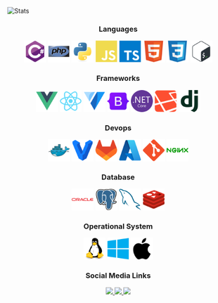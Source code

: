 ![Stats](https://github-readme-stats.vercel.app/api?username=brunohendias&show_icons=true&theme=dracula&include_all_commits=true&count_private=true)

<div style="display: inline_block;" align="center">
  
### Languages
<img alt="csharp" height="50" width="50" src="https://raw.githubusercontent.com/devicons/devicon/master/icons/csharp/csharp-original.svg"/>
<img alt="php" height="50" width="50" src="https://raw.githubusercontent.com/devicons/devicon/1119b9f84c0290e0f0b38982099a2bd027a48bf1/icons/php/php-original.svg"/>
<img alt="python" height="50" width="50" src="https://raw.githubusercontent.com/devicons/devicon/master/icons/python/python-original.svg"/>
<img alt="js" height="50" width="50" src="https://raw.githubusercontent.com/devicons/devicon/master/icons/javascript/javascript-plain.svg">
<img alt="ts" height="50" width="50" src="https://raw.githubusercontent.com/devicons/devicon/master/icons/typescript/typescript-plain.svg">
<img alt="html" height="50" width="50" src="https://raw.githubusercontent.com/devicons/devicon/master/icons/html5/html5-original.svg"/>
<img alt="css" height="50" width="50" src="https://raw.githubusercontent.com/devicons/devicon/master/icons/css3/css3-original.svg"/>
<img alt="bash" height="50" width="50" src="https://raw.githubusercontent.com/devicons/devicon/1119b9f84c0290e0f0b38982099a2bd027a48bf1/icons/bash/bash-original.svg" />
</div>

<div style="display: inline_block;" align="center">

### Frameworks
<img alt="vuejs" height="50" width="50" src="https://raw.githubusercontent.com/devicons/devicon/1119b9f84c0290e0f0b38982099a2bd027a48bf1/icons/vuejs/vuejs-original.svg" />
<img alt="reactjs" height="50" width="50" src="https://raw.githubusercontent.com/devicons/devicon/master/icons/react/react-original.svg" />
<img alt="vuetify" height="50" width="50" src="https://raw.githubusercontent.com/devicons/devicon/1119b9f84c0290e0f0b38982099a2bd027a48bf1/icons/vuetify/vuetify-original.svg" />
<img alt="bootstrap" height="50" width="50" src="https://raw.githubusercontent.com/devicons/devicon/1119b9f84c0290e0f0b38982099a2bd027a48bf1/icons/bootstrap/bootstrap-original.svg" />
<img alt="dotnetcore" height="50" width="50" src="https://raw.githubusercontent.com/devicons/devicon/master/icons/dotnetcore/dotnetcore-original.svg" />
<img alt="laravel" height="50" width="50" src="https://raw.githubusercontent.com/devicons/devicon/1119b9f84c0290e0f0b38982099a2bd027a48bf1/icons/laravel/laravel-plain.svg" />
<img alt="django" height="50" width="50" src="https://raw.githubusercontent.com/devicons/devicon/1119b9f84c0290e0f0b38982099a2bd027a48bf1/icons/django/django-plain.svg" />
</div>

<div style="display: inline_block;" align="center">
  
### Devops
<img alt="docker" height="50" width="50" src="https://raw.githubusercontent.com/devicons/devicon/1119b9f84c0290e0f0b38982099a2bd027a48bf1/icons/docker/docker-original.svg" />
<img alt="vagrant" height="50" width="50" src="https://raw.githubusercontent.com/devicons/devicon/1119b9f84c0290e0f0b38982099a2bd027a48bf1/icons/vagrant/vagrant-original.svg" />
<img alt="gitlab" height="50" width="50" src="https://raw.githubusercontent.com/devicons/devicon/1119b9f84c0290e0f0b38982099a2bd027a48bf1/icons/gitlab/gitlab-original.svg" />
<img alt="azure" height="50" width="50" src="https://raw.githubusercontent.com/devicons/devicon/1119b9f84c0290e0f0b38982099a2bd027a48bf1/icons/azure/azure-original.svg" />
<img alt="git" height="50" width="50" src="https://raw.githubusercontent.com/devicons/devicon/1119b9f84c0290e0f0b38982099a2bd027a48bf1/icons/git/git-original.svg" />
<img alt="nginx" height="50" width="50" src="https://raw.githubusercontent.com/devicons/devicon/1119b9f84c0290e0f0b38982099a2bd027a48bf1/icons/nginx/nginx-original.svg" />
</div>

<div style="display: inline_block;" align="center">

### Database
<img alt="oracle" height="50" width="50" src="https://raw.githubusercontent.com/devicons/devicon/1119b9f84c0290e0f0b38982099a2bd027a48bf1/icons/oracle/oracle-original.svg" />
<img alt="postgresql" height="50" width="50" src="https://raw.githubusercontent.com/devicons/devicon/1119b9f84c0290e0f0b38982099a2bd027a48bf1/icons/postgresql/postgresql-original.svg" />
<img alt="mysql" height="50" width="50" src="https://raw.githubusercontent.com/devicons/devicon/1119b9f84c0290e0f0b38982099a2bd027a48bf1/icons/mysql/mysql-original.svg" />
<img alt="redis" height="50" width="50" src="https://raw.githubusercontent.com/devicons/devicon/1119b9f84c0290e0f0b38982099a2bd027a48bf1/icons/redis/redis-original.svg" />
</div>

<div style="display: inline_block;" align="center">

### Operational System
<img alt="linux" height="50" width="50" src="https://raw.githubusercontent.com/devicons/devicon/1119b9f84c0290e0f0b38982099a2bd027a48bf1/icons/linux/linux-original.svg" />
<img alt="windows" height="50" width="50" src="https://raw.githubusercontent.com/devicons/devicon/1119b9f84c0290e0f0b38982099a2bd027a48bf1/icons/windows8/windows8-original.svg" />
<img alt="apple" height="50" width="50" src="https://raw.githubusercontent.com/devicons/devicon/1119b9f84c0290e0f0b38982099a2bd027a48bf1/icons/apple/apple-original.svg" />
</div>

<div style="display: inline_block;" align="center">

### Social Media Links
<a href="https://www.linkedin.com/in/brunohda5" target="_blank">
<img src="https://img.shields.io/badge/-LinkedIn-%230077B5?style=for-the-badge&logo=linkedin&logoColor=white" target="_blank" />
</a>
<a href="https://instagram.com/bbrrunoh" target="_blank">
<img src="https://img.shields.io/badge/-Instagram-%23E4405F?style=for-the-badge&logo=instagram&logoColor=white" target="_blank" />
</a>
<a href="mailto:bruno_hh@icloud.com">
<img src="https://img.shields.io/badge/-Gmail-%23333?style=for-the-badge&logo=gmail&logoColor=white" target="_blank" />
</a>
</div>
